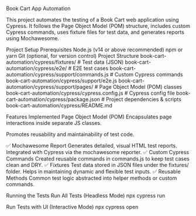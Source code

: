 Book Cart App Automation

This project automates the testing of a Book Cart web application using Cypress. It follows the Page Object Model (POM) structure, includes custom Cypress commands, uses fixture files for test data, and generates reports using Mochawesome.

Project Setup
Prerequisites
Node.js (v14 or above recommended)
npm or yarn
Git (optional, for version control)
Project Structure
 book-cart-automation/cypress/fixtures/         # Test data (JSON)
 book-cart-automation/cypress/e2e/              # E2E test cases
 book-cart-automation/cypress/support/commands.js   # Custom Cypress commands
 book-cart-automation/cypress/support/e2e.js
 book-cart-automation/cypress/support/pages/            # Page Object Model (POM) classes
 book-cart-automation/cypress/cypress.config.js     # Cypress config file
 book-cart-automation/cypress/package.json          # Project dependencies & scripts
 book-cart-automation/cypress/README.md

Features Implemented
Page Object Model (POM)
Encapsulates page interactions inside separate JS classes.

Promotes reusability and maintainability of test code.

✅ Mochawesome Report
Generates detailed, visual HTML test reports.
Integrated with Cypress via the mochawesome reporter.
✅ Custom Cypress Commands
Created reusable commands in commands.js to keep test cases clean and DRY.
✅ Fixtures
Test data stored in JSON files under the fixtures/ folder.
Helps in maintaining dynamic and flexible test inputs.
✅ Reusable Methods
Common test logic abstracted into helper methods or custom commands.

Running the Tests
Run All Tests (Headless Mode)
npx cypress run

Run Tests with UI (Interactive Mode)
npx cypress open



